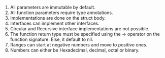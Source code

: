 1. All parameters are immutable by default.
2. All function parameters require type annotations.
3. Implementations are done on the struct body.
4. Interfaces can implement other interfaces.
5. Circular and Recursive interface implementations are not possible.
6. The function return type must be specified using the -> operator on the function signature. Else, it default to nil.
7. Ranges can start at negative numbers and move to positive ones.
8. Numbers can either be Hexadecimal, decimal, octal or binary.
